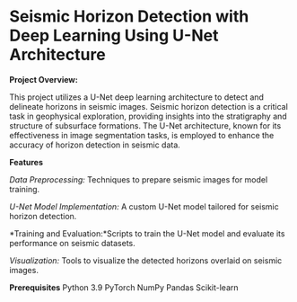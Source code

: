 # Seismic Horizon Detection with Deep Learning Using U-Net Architecture
**Project Overview:**

This project utilizes a U-Net deep learning architecture to detect and delineate horizons in seismic images. Seismic horizon detection is a critical task in geophysical exploration, providing insights into the stratigraphy and structure of subsurface formations. The U-Net architecture, known for its effectiveness in image segmentation tasks, is employed to enhance the accuracy of horizon detection in seismic data.

**Features**


*Data Preprocessing:* Techniques to prepare seismic images for model training.

_U-Net Model Implementation:_ A custom U-Net model tailored for seismic horizon detection.

*Training and Evaluation:*Scripts to train the U-Net model and evaluate its performance on seismic datasets.

*Visualization:* Tools to visualize the detected horizons overlaid on seismic images.

**Prerequisites**
Python 3.9
PyTorch
NumPy
Pandas
Scikit-learn
